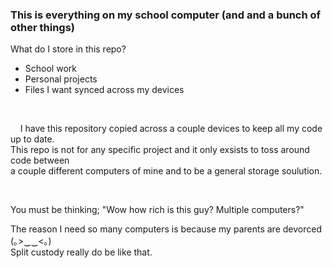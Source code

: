 ### This is everything on my school computer (and and a bunch of other things)

What do I store in this repo?

- School work
- Personal projects
- Files I want synced across my devices

<br>

&nbsp;&nbsp;&nbsp;&nbsp;I have this repository copied across a couple devices to keep all my code up to date. <br>
This repo is not for any specific project and it only exsists to toss around code between <br>
a couple different computers of mine and to be a general storage soulution.

<br>

You must be thinking; "Wow how rich is this guy? Multiple computers?"

The reason I need so many computers is because my parents are devorced (｡>‿‿<｡) <br>
Split custody really do be like that.